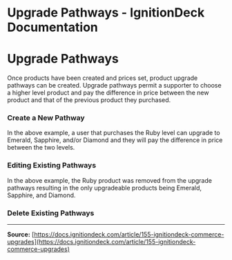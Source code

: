 # Upgrade Pathways - IgnitionDeck Documentation

# Upgrade Pathways

[](javascript:window.print())
Once products have been created and prices set, product upgrade pathways can be created. Upgrade pathways permit a supporter to choose a higher level product and pay the difference in price between the new product and that of the previous product they purchased.

### Create a New Pathway

In the above example, a user that purchases the Ruby level can upgrade to Emerald, Sapphire, and/or Diamond and they will pay the difference in price between the two levels.

### Editing Existing Pathways

In the above example, the Ruby product was removed from the upgrade pathways resulting in the only upgradeable products being Emerald, Sapphire, and Diamond.

### Delete Existing Pathways



---
**Source:** [https://docs.ignitiondeck.com/article/155-ignitiondeck-commerce-upgrades](https://docs.ignitiondeck.com/article/155-ignitiondeck-commerce-upgrades)
